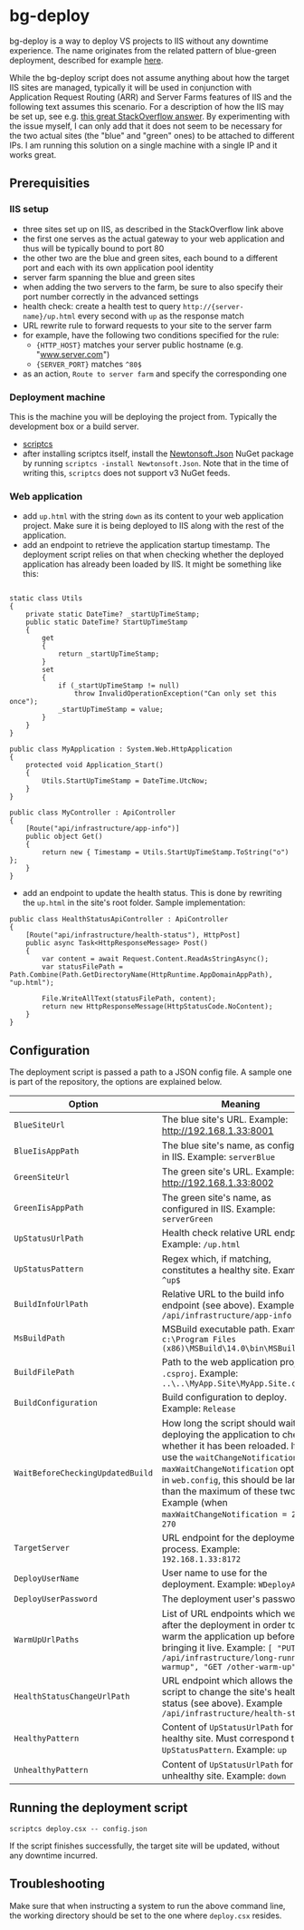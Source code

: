 # bg-deploy

bg-deploy is a way to deploy VS projects to IIS without any downtime experience. The name originates from the related pattern of blue-green deployment, described for example [here](http://martinfowler.com/bliki/BlueGreenDeployment.html). 

While the bg-deploy script does not assume anything about how the target IIS sites are managed, typically it will be used in conjunction with Application Request Routing (ARR) and Server Farms features of IIS and the following text assumes this scenario. For a description of how the IIS may be set up, see e.g. [this great StackOverflow answer](http://serverfault.com/questions/124274/zero-downtime-uploads-rollback-in-iis/126379). By experimenting with the issue myself, I can only add that it does not seem to be necessary for the two actual sites (the "blue" and "green" ones) to be attached to different IPs. I am running this solution on a single machine with a single IP and it works great.

## Prerequisities

### IIS setup

* three sites set up on IIS, as described in the StackOverflow link above
 * the first one serves as the actual gateway to your web application and thus will be typically bound to port 80
 * the other two are the blue and green sites, each bound to a different port and each with its own application pool identity
* server farm spanning the blue and green sites
 * when adding the two servers to the farm, be sure to also specify their port number correctly in the advanced settings
 * health check: create a health test to query `http://{server-name}/up.html` every second with `up` as the response match
* URL rewrite rule to forward requests to your site to the server farm
 * for example, have the following two conditions specified for the rule:
   * `{HTTP_HOST}` matches your server public hostname (e.g. "www.server.com")
    * `{SERVER_PORT}` matches `^80$`
 * as an action, `Route to server farm` and specify the corresponding one

### Deployment machine

This is the machine you will be deploying the project from. Typically the development box or a build server. 

* [scriptcs](https://github.com/scriptcs)
 * after installing scriptcs itself, install the [Newtonsoft.Json](https://www.nuget.org/packages/newtonsoft.json/) NuGet package by running `scriptcs -install Newtonsoft.Json`. Note that in the time of writing this, `scriptcs` does not support v3 NuGet feeds.

### Web application

* add `up.html` with the string `down` as its content to your web application project. Make sure it is being deployed to IIS along with the rest of the application.
* add an endpoint to retrieve the application startup timestamp. The deployment script relies on that when checking whether the deployed application has already been loaded by IIS. It might be something like this:

```

static class Utils
{
    private static DateTime? _startUpTimeStamp;
    public static DateTime? StartUpTimeStamp
    {
        get
        {
            return _startUpTimeStamp;
        }
        set
        {
            if (_startUpTimeStamp != null)
                throw InvalidOperationException("Can only set this once");
            _startUpTimeStamp = value;
        }
    }
}

public class MyApplication : System.Web.HttpApplication
{
    protected void Application_Start()
    {
        Utils.StartUpTimeStamp = DateTime.UtcNow;
    }
}

public class MyController : ApiController
{
    [Route("api/infrastructure/app-info")]
    public object Get()
    {
        return new { Timestamp = Utils.StartUpTimeStamp.ToString("o") };
    }
}
```

* add an endpoint to update the health status. This is done by rewriting the `up.html` in the site's root folder. Sample implementation:

```
public class HealthStatusApiController : ApiController
{
    [Route("api/infrastructure/health-status"), HttpPost]
    public async Task<HttpResponseMessage> Post()
    {
        var content = await Request.Content.ReadAsStringAsync();
        var statusFilePath = Path.Combine(Path.GetDirectoryName(HttpRuntime.AppDomainAppPath), "up.html");
        
        File.WriteAllText(statusFilePath, content);
        return new HttpResponseMessage(HttpStatusCode.NoContent);
    }
}
```

## Configuration

The deployment script is passed a path to a JSON config file. A sample one is part of the repository, the options are explained below.


| Option | Meaning |
| ------ | ------- |
| `BlueSiteUrl` | The blue site's URL. Example: http://192.168.1.33:8001 |
| `BlueIisAppPath` | The blue site's name, as configured in IIS. Example: `serverBlue` |
| `GreenSiteUrl` | The green site's URL. Example: http://192.168.1.33:8002 |
| `GreenIisAppPath` | The green site's name, as configured in IIS. Example: `serverGreen` |
| `UpStatusUrlPath` | Health check relative URL endpoint. Example: `/up.html` |
| `UpStatusPattern` | Regex which, if matching, constitutes a healthy site. Example `^up$` |
| `BuildInfoUrlPath` | Relative URL to the build info endpoint (see above). Example: `/api/infrastructure/app-info` |
| `MsBuildPath` | MSBuild executable path. Example: `c:\Program Files (x86)\MSBuild\14.0\bin\MSBuild.exe` |
| `BuildFilePath` | Path to the web application project's `.csproj`. Example: `..\..\MyApp.Site\MyApp.Site.csproj` |
| `BuildConfiguration` | Build configuration to deploy. Example: `Release` |
| `WaitBeforeCheckingUpdatedBuild` | How long the script should wait after deploying the application to check whether it has been reloaded. If you use the `waitChangeNotification` or `maxWaitChangeNotification` options in `web.config`, this should be larger than the maximum of these two. Example (when `maxWaitChangeNotification = 240`): `270` |
| `TargetServer` | URL endpoint for the deployment process. Example: `192.168.1.33:8172` |
| `DeployUserName` | User name to use for the deployment. Example: `WDeployAdmin` |
| `DeployUserPassword` | The deployment user's password |
| `WarmUpUrlPaths` | List of URL endpoints which we hit after the deployment in order to warm the application up before bringing it live. Example: `[ "PUT /api/infrastructure/long-running-warmup", "GET /other-warm-up" ]` |
| `HealthStatusChangeUrlPath` | URL endpoint which allows the script to change the site's health status (see above). Example `/api/infrastructure/health-status` |
| `HealthyPattern` | Content of `UpStatusUrlPath` for a healthy site. Must correspond to `UpStatusPattern`. Example: `up` |
| `UnhealthyPattern` | Content of `UpStatusUrlPath` for an unhealthy site. Example: `down` |

## Running the deployment script

`scriptcs deploy.csx -- config.json`

If the script finishes successfully, the target site will be updated, without any downtime incurred.

## Troubleshooting

Make sure that when instructing a system to run the above command line, the working directory should be set to the one where `deploy.csx` resides.
